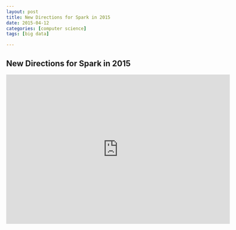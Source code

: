 ```yaml
---
layout: post
title: New Directions for Spark in 2015
date: 2015-04-12
categories: [computer science]
tags: [big data]

---
```


## New Directions for Spark in 2015

<iframe width="600" height="400" src="https://www.youtube.com/embed/BFtQrfQ2rn0" frameborder="0" allowfullscreen></iframe>